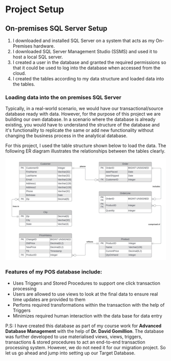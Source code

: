 # Project Setup

## On-premises SQL Server Setup

1. I downloaded and installed SQL Server on a system that acts as my On-Premises hardware.
2. I downloaded SQL Server Management Studio (SSMS) and used it to host a local SQL server.
3. I created a user in the database and granted the required permissions so that it could be used to log into the database when accessed from the cloud.
4. I created the tables according to my data structure and loaded data into the tables.


### Loading data into the on premises SQL Server
Typically, in a real-world scenario, we would have our transactional/source database ready with data. However, for the purpose of this project we are building our own database. In a scenario where the database is already existing, you would have to understand the structure of the database and it's functionality to replicate the same or add new functionality without changing the business process in the analytical database.

For this project, I used the table structure shown below to load the data. The following ER diagram illustrates the relationships between the tables clearly.

![ER Diagram](./img/ER%20Diagram.png)

### Features of my POS database include:

- Uses Triggers and Stored Procedures to support one click transaction processing
- Users are allowed to use views to look at the final data to ensure real time updates are provided to them
- Perfoms required transformations within the transaction with the help of Triggers
- Minimizes required human interaction with the data base for data entry

P.S: I have created this database as part of my course work for **Advanced Database Management** with the help of **Dr. David Gomillion**. The database was further developed to use materialised views, views, triggers, transactions & stored procedures to act an end-to-end transaction processing system. However, we do not need it for our migration project. So let us go ahead and jump into setting up our Target Database.